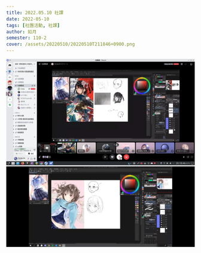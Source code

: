```yaml
---
title: 2022.05.10 社課
date: 2022-05-10
tags: [社團活動, 社課]
author: 如月
semester: 110-2
cover: /assets/20220510/20220510T211846+0900.png
---
```


![](/assets/20220510/20220510T211846+0900.png)
![](/assets/20220510/Screenshot_20220510-204025.png)
